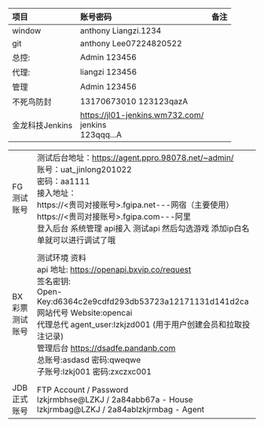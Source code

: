 | 项目            | 账号密码                                                     | 备注 |
| :-------------- | :----------------------------------------------------------- | ---- |
| window          | anthony Liangzi.1234                                         |      |
| git             | anthony  Lee07224820522                                      |      |
| 总控:           | Admin 123456                                                 |      |
| 代理:           | liangzi 123456                                               |      |
| 管理            | Admin 123456                                                 |      |
| 不死鸟防封      | 13170673010  123123qazA                                      |      |
| 金龙科技Jenkins | https://jl01-jenkins.wm732.com/<br />jenkins<br />123qqq...A |      |

|                |                                                              |
| -------------- | ------------------------------------------------------------ |
| FG测试账号     | 测试后台地址：https://agent.ppro.98078.net/~admin/<br/>账号：uat_jinlong201022<br/>密码：aa1111<br/>接入地址：<br/>https://<贵司对接账号>.fgipa.net---网宿（主要使用）<br/>https://<贵司对接账号>.fgipa.com---阿里<br/>登入后台 系统管理 api接入 测试api 然后勾选游戏 添加ip白名单就可以进行调试了哦 |
|                |                                                              |
| BX彩票测试账号 | 测试环境 资料<br/>api 地址:  https://openapi.bxvip.co/request<br/>签名密钥:<br/>Open-Key:d6364c2e9cdfd293db53723a12171131d141d2ca<br/>网站代号  Website:opencai<br/>代理总代 agent_user:lzkjzd001  (用于用户创建会员和拉取投注记录)<br/>管理后台  https://dsadfe.pandanb.com   <br/>总账号:asdasd 密码:qweqwe<br/>子账号:lzkj001 密码:zxczxc001 |
|                |                                                              |
| JDB正式账号    | FTP Account / Password<br/>lzkjrmbhse@LZKJ / 2a84abb67a - House<br/>lzkjrmbag@LZKJ / 2a84ablzkjrmbag - Agent |


